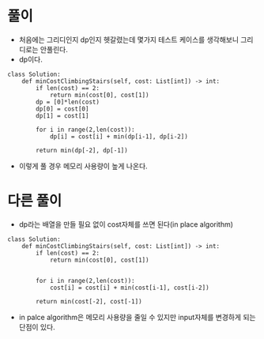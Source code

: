 
# 풀이
- 처음에는 그리디인지 dp인지 헷갈렸는데 몇가지 테스트 케이스를 생각해보니 그리디로는 안풀린다.
- dp이다. 
```python3
class Solution:
    def minCostClimbingStairs(self, cost: List[int]) -> int:
        if len(cost) == 2:
            return min(cost[0], cost[1])
        dp = [0]*len(cost)
        dp[0] = cost[0]
        dp[1] = cost[1]
        
        for i in range(2,len(cost)):
            dp[i] = cost[i] + min(dp[i-1], dp[i-2])
        
        return min(dp[-2], dp[-1])
```
- 이렇게 풀 경우 메모리 사용량이 높게 나온다.
# 다른 풀이
- dp라는 배열을 만들 필요 없이 cost자체를 쓰면 된다(in place algorithm)
```python3
class Solution:
    def minCostClimbingStairs(self, cost: List[int]) -> int:
        if len(cost) == 2:
            return min(cost[0], cost[1])
        
        
        for i in range(2,len(cost)):
            cost[i] = cost[i] + min(cost[i-1], cost[i-2])
        
        return min(cost[-2], cost[-1])
```
- in palce algorithm은 메모리 사용량을 줄일 수 있지만 input자체를 변경하게 되는 단점이 있다.
